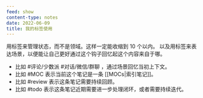 ```yaml
---
feed: show
content-type: notes
date: 2022-06-09
title: 我的标签使用
---
```

用标签来管理状态，而不是领域。这样一定能收缩到 10 个以内。
以及用标签来表达场景，以便能让自己更好通过这个钩子回忆起这个内容来自于哪。

- 比如 #评论/少数派 #对话/微信/群聊 ，通过场景回忆当初上下文。
- 比如 #MOC 表示当前这个笔记是一条 [[MOCs|索引笔记]]。
- 比如 #review 表示这条笔记需要持续回顾。
- 比如 #todo 表示这条笔记近期需要进一步处理闭环，或者需要持续迭代。